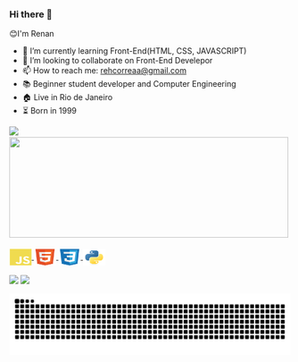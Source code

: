 ### Hi there 👋

😊I'm Renan

- 🌱 I’m currently learning Front-End(HTML, CSS, JAVASCRIPT)
- 👯 I’m looking to collaborate on Front-End Develepor
- 📫 How to reach me: rehcorreaa@gmail.com
- 📚 Beginner student developer and Computer Engineering
- 🏠 Live in Rio de Janeiro
- ⏳ Born in 1999
<div>
  <a href="https://github.com/RenanCorreaSilva">
  <img height="120em" src="https://github-readme-stats.vercel.app/api?username=RenanCorreaSilva&show_icons=true&theme=github_dark&include_all_commits=true&count_private=true"/>
  <img height="180em" width="500px" src="https://github-readme-stats.vercel.app/api/top-langs/?username=RenanCorreaSilva&layout=compact&langs_count=7&theme=github_dark"/> 
</div>  
  
  <div style="display: inline_block"><br>
  <img align="center" alt="Re-Js" height="30" width="40" src="https://raw.githubusercontent.com/devicons/devicon/master/icons/javascript/javascript-plain.svg">
  <img align="center" alt="Re-HTML" height="30" width="40" src="https://raw.githubusercontent.com/devicons/devicon/master/icons/html5/html5-original.svg">
  <img align="center" alt="Re-CSS" height="30" width="40" src="https://raw.githubusercontent.com/devicons/devicon/master/icons/css3/css3-original.svg">
  <img align="center" alt="Re-Python" height="30" width="40" src="https://raw.githubusercontent.com/devicons/devicon/master/icons/python/python-original.svg">
</div>
  </br>
  <div> 
  <a href = "mailto:rehcorreaa@gmail.com"><img src="https://img.shields.io/badge/-Gmail-%23333?style=for-the-badge&logo=gmail&logoColor=white" target="_blank" ></a>
  <a href="https://www.linkedin.com/in/renancorreadasilva/"><img src="https://img.shields.io/badge/-LinkedIn-%230077B5?style=for-the-badge&logo=linkedin&logoColor=white" target="_blank"></a> 

![Snake animation](https://github.com/renancorreasilva/renancorreasilva/blob/output/github-contribution-grid-snake.svg)
  
</div>
